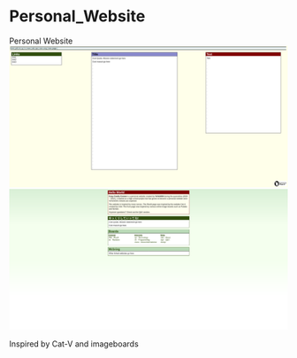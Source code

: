 # Personal_Website
Personal Website
![](rmpic/blog_page.png)
![](rmpic/front_page.png)

Inspired by Cat-V and imageboards
